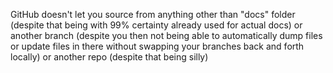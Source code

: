 GitHub doesn't let you source from anything other than "docs" folder (despite that being with 99% certainty already used for actual docs) or another branch (despite you then not being able to automatically dump files or update files in there without swapping your branches back and forth locally) or another repo (despite that being silly)